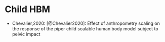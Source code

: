 # Child HBM

- Chevalier,2020: [@Chevalier2020]: Effect of anthropometry scaling on the response of the piper child scalable human body model subject to pelvic impact
